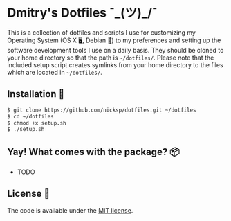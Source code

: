 # Dmitry's Dotfiles ¯\_(ツ)_/¯ 

This is a collection of dotfiles and scripts I use for customizing my Operating System (OS X 🖥, Debian 💾) to my preferences and setting up the software development tools I use on a daily basis.
They should be cloned to your home directory so that the path is `~/dotfiles/`.
Please note that the included setup script creates symlinks from your home directory to the files which are located in `~/dotfiles/`.

## Installation 🚚

```sh
$ git clone https://github.com/nicksp/dotfiles.git ~/dotfiles
$ cd ~/dotfiles
$ chmod +x setup.sh
$ ./setup.sh
```

## Yay! What comes with the package? 📦
- TODO

## License 📄

The code is available under the [MIT license](LICENSE).
